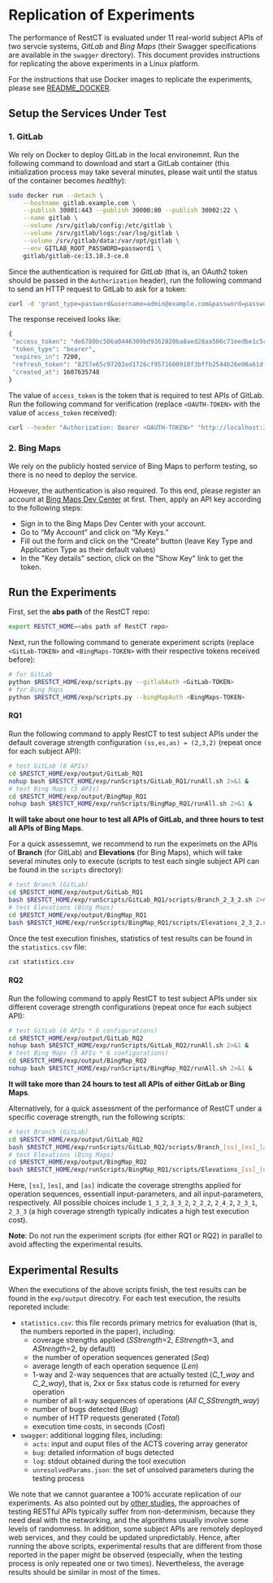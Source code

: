 # Replication of Experiments

The performance of RestCT is evaluated under 11 real-world subject APIs of two servcie systems, *GitLab* and *Bing Maps* (their Swagger specifications are available in the `swagger` directory). This document provides instructions for replicating the above experiments in a Linux platform.

For the instructions that use Docker images to replicate the experiments, please see [README_DOCKER](https://github.com/GIST-NJU/RestCT/blob/main/README_DOCKER.md).



## Setup the Services Under Test

### 1. GitLab

We rely on Docker to deploy GitLab in the local environemnt. Run the following command to download and start a GitLab container (this initialization process may take several minutes, please wait until the status of the container becomes *healthy*):

```bash
sudo docker run --detach \
    --hostname gitlab.example.com \
    --publish 30001:443 --publish 30000:80 --publish 30002:22 \
    --name gitlab \
    --volume /srv/gitlab/config:/etc/gitlab \
    --volume /srv/gitlab/logs:/var/log/gitlab \
    --volume /srv/gitlab/data:/var/opt/gitlab \
    --env GITLAB_ROOT_PASSWORD=password1 \
    gitlab/gitlab-ce:13.10.3-ce.0
```

Since the authentication is required for *GitLab* (that is, an OAuth2 token should be passed in the  `Authorization` header), run the following command to send an HTTP request to GitLab to ask for a token:

```bash
curl -d 'grant_type=password&username=admin@example.com&password=password1' -X POST http://localhost:30000/oauth/token
```

The response received looks like:

```bash
{
 "access_token": "de6780bc506a0446309bd9362820ba8aed28aa506c71eedbe1c5c4f9dd350e54",
 "token_type": "bearer",
 "expires_in": 7200,
 "refresh_token": "8257e65c97202ed1726cf9571600918f3bffb2544b26e00a61df9897668c33a1",
 "created_at": 1607635748
}
```

The value of `access_token` is the token that is required to test APIs of GitLab. Run the following command for verification (replace `<OAUTH-TOKEN>` with the value of `access_token` received):

```bash
curl --header "Authorization: Bearer <OAUTH-TOKEN>" "http://localhost:30000/api/v4/projects"
```



### 2. Bing Maps

We rely on the publicly hosted service of Bing Maps to perform testing, so there is no need to deploy the service. 

However, the authentication is also required. To this end, please register an account at [Bing Maps Dev Center](https://www.bingmapsportal.com/) at first. Then, apply an API key according to the following steps:

- Sign in to the Bing Maps Dev Center with your account.
- Go to “My Account” and click on “My Keys.”
- Fill out the form and click on the “Create” button (leave Key Type and Application Type as their default values)
- In the "Key details" section, click on the  "Show Key"  link to get the token.



## Run the Experiments

First, set the **abs path** of the RestCT repo:

```bash
export RESTCT_HOME=<abs path of RestCT repo>
```

Next, run the following command to generate experiment scripts (replace `<GitLab-TOKEN>` and `<BingMaps-TOKEN>` with their respective tokens received before):

```bash
# for GitLab
python $RESTCT_HOME/exp/scripts.py --gitlabAuth <GitLab-TOKEN>
# for Bing Maps
python $RESTCT_HOME/exp/scripts.py --bingMapAuth <BingMaps-TOKEN>
```



#### RQ1

Run the following command to apply RestCT to test subject APIs under the default coverage strength configuration `(ss,es,as) = (2,3,2)` (repeat once for each subject API):

```bash
# test GitLab (6 APIs)
cd $RESTCT_HOME/exp/output/GitLab_RQ1
nohup bash $RESTCT_HOME/exp/runScripts/GitLab_RQ1/runAll.sh 2>&1 &
# test Bing Maps (5 APIs)
cd $RESTCT_HOME/exp/output/BingMap_RQ1
nohup bash $RESTCT_HOME/exp/runScripts/BingMap_RQ1/runAll.sh 2>&1 &
```

**It will take about one hour to test all APIs of GitLab, and three hours to test all APIs of Bing Maps**.

For a quick assessemnt, we recommend to run the experimets on the APIs of **Branch** (for GitLab) and **Elevations** (for Bing Maps), which will take several minutes only to execute (scripts to test each single subject API can be found in the `scripts` directory):

```bash
# test Branch (GitLab)
cd $RESTCT_HOME/exp/output/GitLab_RQ1
bash $RESTCT_HOME/exp/runScripts/GitLab_RQ1/scripts/Branch_2_3_2.sh 2>&1
# test Elevations (Bing Maps)
cd $RESTCT_HOME/exp/output/BingMap_RQ1
bash $RESTCT_HOME/exp/runScripts/BingMap_RQ1/scripts/Elevations_2_3_2.sh 2>&1
```

Once the test execution finishes, statistics of test results can be found in the `statistics.csv` file:

```bash
cat statistics.csv
```



#### RQ2

Run the following command to apply RestCT to test subject APIs under six different coverage strength configurations (repeat once for each subject API):

```bash
# test GitLab (6 APIs * 6 configurations)
cd $RESTCT_HOME/exp/output/GitLab_RQ2
nohup bash $RESTCT_HOME/exp/runScripts/GitLab_RQ2/runAll.sh 2>&1 &
# test Bing Maps (5 APIs * 6 configurations)
cd $RESTCT_HOME/exp/output/BingMap_RQ2
nohup bash $RESTCT_HOME/exp/runScripts/BingMap_RQ2/runAll.sh 2>&1 &
```

**It will take more than 24 hours to test all APIs of either GitLab or Bing Maps**.

Alternatively, for a quick assessment of the performance of RestCT under a specific coverage strength, run the following scripts:

```bash
# test Branch (GitLab)
cd $RESTCT_HOME/exp/output/GitLab_RQ2
bash $RESTCT_HOME/exp/runScripts/GitLab_RQ2/scripts/Branch_[ss]_[es]_[as].sh 2>&1
# test Elevations (Bing Maps)
cd $RESTCT_HOME/exp/output/BingMap_RQ2
bash $RESTCT_HOME/exp/runScripts/BingMap_RQ1/scripts/Elevations_[ss]_[es]_[as].sh 2>&1
```

Here, `[ss]`, `[es]`, and `[as]` indicate the coverage strengths applied for operation sequences, essentiall input-parameters, and all input-parameters, respectively. All possible choices include `1_3_2`, `3_3_2`, `2_2_2`, `2_4_2`, `2_3_1`, `2_3_3` (a high coverage strength typically indicates a high test execution cost).

**Note**: Do not run the experiment scripts (for either RQ1 or RQ2) in parallel to avoid affecting the experimental results.



## Experimental Results

When the executions of the above scripts finish, the test results can be found in the `exp/output` direcotry. For each test execution, the results reporeted include:

* `statistics.csv`: this file records primary metrics for evaluation (that is, the numbers reported in the paper), including:
   * coverage strengths applied (*SStrength*=2, *EStrength*=3, and *AStrength*=2, by default)
   * the number of operation sequences generated (*Seq*)
   * average length of each operation sequence (*Len*)
   * 1-way and 2-way sequences that are actually tested (*C_1_way* and *C_2_way*), that is, 2xx or 5xx status code is returned for every operation
   * number of all t-way sequences of operations (*All C_SStrength_way*)
   * number of bugs detected (*Bug*)
   * number of HTTP requests generated (*Total*)
   * execution time costs, in seconds (*Cost*) 
* `swagger`: additional logging files, including:
   * `acts`: input and ouput files of the ACTS covering array generator
   * `bug`: detailed information of bugs detected
   * `log`: stdout obtained during the tool execution
   * `unresolvedParams.json`: the set of unsolved parameters during the testing process



We note that we cannot guarantee a 100% accurate replication of our experiments. As also pointed out by [other studies](https://github.com/EMResearch/EvoMaster/blob/master/docs/replicating_studies.md), the approaches of testing RESTful APIs typically suffer from non-determinism, because they need deal with the networking, and the algorithms usually involve some levels of randomness. In addition, some subject APIs are remotely deployed web services, and they could be updated unpredictably. Hence, after running the above scripts, experimental results that are different from those reported in the paper might be observed (especially, when the testing process is only repeated one or two times). Nevertheless, the average results should be similar in most of the times.

